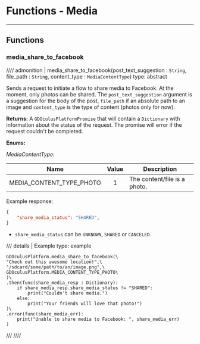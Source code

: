 # Functions - Media

------
## Functions

### media_share_to_facebook
//// admonition | media_share_to_facebook(post_text_suggestion : `String`, file_path : `String`, content_type : `MediaContentType`)
    type: abstract

Sends a request to initiate a flow to share media to Facebook. At the moment, only photos can be shared. The `post_text_suggestion` argument is a suggestion for the body of the post, `file_path` if an absolute path to an image and `content_type` is the type of content (photos only for now).

**Returns:** A `GDOculusPlatformPromise` that will contain a `Dictionary` with information about the status of the request. The promise will error if the request couldn't be completed.

**Enums:**

*MediaContentType:*

| Name                     |  Value  | Description                  |
|--------------------------|:-------:|------------------------------|
| MEDIA_CONTENT_TYPE_PHOTO |    1    | The content/file is a photo. |

Example response:
``` json linenums="1"
{
    "share_media_status": "SHARED",
}
```

- `share_media_status` can be `UNKNOWN`, `SHARED` or `CANCELED`.

/// details | Example
    type: example
``` gdscript linenums="1"
GDOculusPlatform.media_share_to_facebook(\
"Check out this awesome location!",\
"/sdcard/some/path/to/an/image.png",\
GDOculusPlatform.MEDIA_CONTENT_TYPE_PHOTO\
)\
.then(func(share_media_resp : Dictionary):
    if share_media_resp.share_media_status != "SHARED":
        print("Couldn't share media.")
    else:
        print("Your friends will love that photo!")
)\
.error(func(share_media_err):
    print("Unable to share media to Facebook: ", share_media_err)
)
```
///
////
